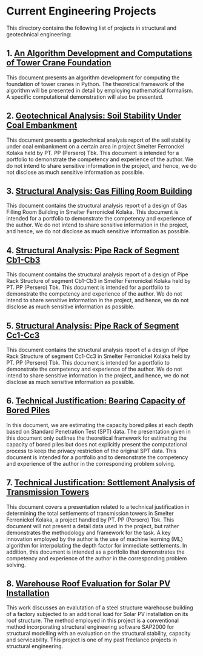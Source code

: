 # Current Engineering Projects

This directory contains the following list of projects in structural and geotechnical engineering:

## 1. [An Algorithm Development and Computations of Tower Crane Foundation](Engineering-Reports/An_Algorithm_Development_and_Computations_of_Tower_Crane_Foundation.pdf)

This document presents an algorithm development for computing the foundation of tower cranes in Python.
The theoretical framework of the algorithm will be presented in detail by employing mathematical formalism. A
specific computational demonstration will also be presented.

## 2. [Geotechnical Analysis: Soil Stability Under Coal Embankment](Engineering-Reports/Coal_Embankment_Analysis__Portfolio.pdf)

This document presents a geotechnical analysis report of the soil stability under coal embankment on
a certain area in project Smelter Ferronckel Kolaka held by PT. PP (Persero) Tbk. This document is
intended for a portfolio to demonstrate the competency and experience of the author. We do not intend
to share sensitive information in the project, and hence, we do not disclose as much sensitive information
as possible.

## 3. [Structural Analysis: Gas Filling Room Building](Engineering-Reports/Gas_Filling_Room_Portfolio.pdf)

This document contains the structural analysis report of a design of Gas Filling Room Building in Smelter
Ferronickel Kolaka. This document is intended for a portfolio to demonstrate the competency and experience
of the author. We do not intend to share sensitive information in the project, and hence, we do not disclose as
much sensitive information as possible.

## 4. [Structural Analysis: Pipe Rack of Segment Cb1-Cb3](Engineering-Reports/Pipe_Rack_Cb_Portfolio.pdf)

This document contains the structural analysis report of a design of Pipe Rack Structure of segment Cb1-Cb3 in
Smelter Ferronickel Kolaka held by PT. PP (Persero) Tbk. This document is intended for a portfolio to demonstrate the
competency and experience of the author. We do not intend to share sensitive information in the project, and hence, we
do not disclose as much sensitive information as possible.

## 5. [Structural Analysis: Pipe Rack of Segment Cc1-Cc3](Engineering-Reports/Pipe_Rack_Cc_Portfolio.pdf)

This document contains the structural analysis report of a design of Pipe Rack Structure of segment Cc1-Cc3 in
Smelter Ferronickel Kolaka held by PT. PP (Persero) Tbk. This document is intended for a portfolio to demonstrate the
competency and experience of the author. We do not intend to share sensitive information in the project, and hence, we
do not disclose as much sensitive information as possible.

## 6. [Technical Justification: Bearing Capacity of Bored Piles](Engineering-Reports/Technical_Justification__Bearing_Capacity_of_Bored_Piles.pdf)

In this document, we are estimating the capacity bored piles at each depth based on Standard Penetration Test (SPT) data.
The presentation given in this document only outlines the theoretical framework for estimating the capacity
of bored piles but does not explicitly present the computational process to keep the privacy restriction of
the original SPT data. This document is intended for a portfolio and to demonstrate the competency and
experience of the author in the corresponding problem solving.

## 7. [Technical Justification: Settlement Analysis of Transmission Towers](Engineering-Reports/Technical_Justification__Settlement_Transmission_Towers.pdf)

This document covers a presentation related to a technical justification in determining the
total settlements of transmission towers in Smelter Ferronickel Kolaka, a project handled by PT.
PP (Persero) Tbk. This document will not present a detail data used in the project, but rather
demonstrates the methodology and framework for the task. A key innovation employed by the
author is the use of machine learning (ML) algorithm for interpolating the depth factor for immediate settlements.
In addition, this document is intended as a portfolio that demonstrates the
competency and experience of the author in the corresponding problem solving.

## 8. [Warehouse Roof Evaluation for Solar PV Installation](Engineering-Reports/Warehouse_Roof_Evaluation_for_Solar_PV_Installation.pdf)

This work discusses an evalutation of a steel structure warehouse building of a factory subjected to an
additional load for Solar PV installation on its roof structure. The method employed in this project is
a conventional method incorporating structural engineering software SAP2000 for structural modelling with
an evaluation on the structural stability, capacity and servicability. This project is one of my past
freelance projects in structural engineering.
